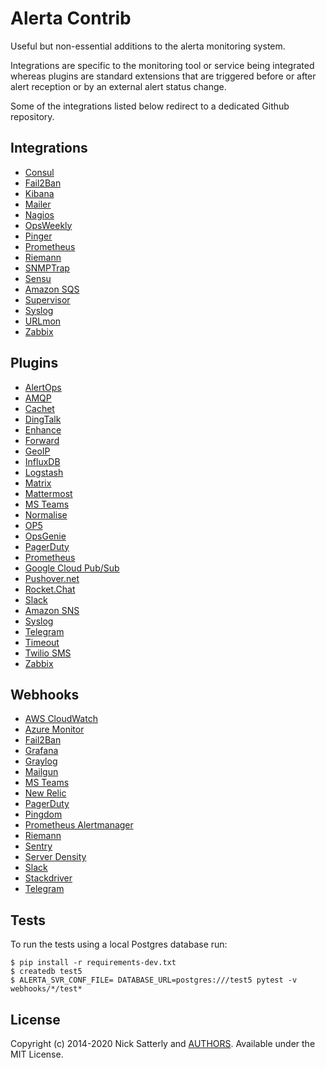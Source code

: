 Alerta Contrib
==============

Useful but non-essential additions to the alerta monitoring system.

Integrations are specific to the monitoring tool or service
being integrated whereas plugins are standard extensions that are
triggered before or after alert reception or by an external alert
status change.

Some of the integrations listed below redirect to a dedicated
Github repository.

Integrations
------------

  * [Consul](integrations/consul)
  * [Fail2Ban](integrations/fail2ban)
  * [Kibana](https://github.com/nicholasprado/alertaio/kibana-alerta)
  * [Mailer](integrations/mailer)
  * [Nagios](https://github.com/nicholasprado/alertaio/nagios-alerta)
  * [OpsWeekly](integrations/opsweekly)
  * [Pinger](integrations/pinger)
  * [Prometheus](https://github.com/nicholasprado/alertaio/prometheus-config)
  * [Riemann](https://github.com/nicholasprado/alertaio/riemann-alerta)
  * [SNMPTrap](integrations/snmptrap)
  * [Sensu](https://github.com/nicholasprado/alertaio/sensu-alerta)
  * [Amazon SQS](integrations/sqs)
  * [Supervisor](integrations/supervisor)
  * [Syslog](integrations/syslog)
  * [URLmon](integrations/urlmon)
  * [Zabbix](https://github.com/nicholasprado/alertaio/zabbix-alerta)

Plugins
-------

  * [AlertOps](plugins/alertops)
  * [AMQP](plugins/amqp)
  * [Cachet](plugins/cachet)
  * [DingTalk](plugins/dingtalk)
  * [Enhance](plugins/enhance)
  * [Forward](plugins/forward)
  * [GeoIP](plugins/geoip)
  * [InfluxDB](plugins/influxdb)
  * [Logstash](plugins/logstash)
  * [Matrix](plugins/matrix)
  * [Mattermost](plugins/mattermost)
  * [MS Teams](plugins/msteams)
  * [Normalise](plugins/normalise)
  * [OP5](plugins/op5)
  * [OpsGenie](plugins/opsgenie)
  * [PagerDuty](plugins/pagerduty)
  * [Prometheus](plugins/prometheus)
  * [Google Cloud Pub/Sub](plugins/pubsub)
  * [Pushover.net](plugins/pushover)
  * [Rocket.Chat](plugins/rocketchat)
  * [Slack](plugins/slack)
  * [Amazon SNS](plugins/sns)
  * [Syslog](plugins/syslog)
  * [Telegram](plugins/telegram)
  * [Timeout](plugins/timeout)
  * [Twilio SMS](plugins/twilio)
  * [Zabbix](plugins/zabbix)

Webhooks
--------

  * [AWS CloudWatch](https://github.com/nicholasprado/alertaio/alerta/blob/master/alerta/webhooks/cloudwatch.py)
  * [Azure Monitor](webhooks/azuremonitor)
  * [Fail2Ban](webhooks/fail2ban)
  * [Grafana](https://github.com/nicholasprado/alertaio/alerta/blob/master/alerta/webhooks/grafana.py)
  * [Graylog](https://github.com/nicholasprado/alertaio/alerta/blob/master/alerta/webhooks/graylog.py)
  * [Mailgun](webhooks/mailgun)
  * [MS Teams](webhooks/msteams)
  * [New Relic](https://github.com/nicholasprado/alertaio/alerta/blob/master/alerta/webhooks/newrelic.py)
  * [PagerDuty](https://github.com/nicholasprado/alertaio/alerta/blob/master/alerta/webhooks/pagerduty.py)
  * [Pingdom](https://github.com/nicholasprado/alertaio/alerta/blob/master/alerta/webhooks/pingdom.py)
  * [Prometheus Alertmanager](https://github.com/nicholasprado/alertaio/alerta/blob/master/alerta/webhooks/prometheus.py)
  * [Riemann](https://github.com/nicholasprado/alertaio/alerta/blob/master/alerta/webhooks/riemann.py)
  * [Sentry](webhooks/sentry)
  * [Server Density](https://github.com/nicholasprado/alertaio/alerta/blob/master/alerta/webhooks/serverdensity.py)
  * [Slack](https://github.com/nicholasprado/alertaio/alerta/blob/master/alerta/webhooks/slack.py)
  * [Stackdriver](https://github.com/nicholasprado/alertaio/alerta/blob/master/alerta/webhooks/stackdriver.py)
  * [Telegram](https://github.com/nicholasprado/alertaio/alerta/blob/master/alerta/webhooks/telegram.py)

Tests
-----

To run the tests using a local Postgres database run:

    $ pip install -r requirements-dev.txt
    $ createdb test5
    $ ALERTA_SVR_CONF_FILE= DATABASE_URL=postgres:///test5 pytest -v webhooks/*/test*

License
-------

Copyright (c) 2014-2020 Nick Satterly and [AUTHORS](AUTHORS). Available under the MIT License.
